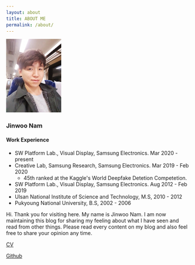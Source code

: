 ```yaml
---
layout: about
title: ABOUT ME
permalink: /about/
---
```


![title](./assets/profile.jpg)



### Jinwoo Nam

#### Work Experience

* SW Platform Lab., Visual Display, Samsung Electronics. Mar 2020 - present
* Creative Lab, Samsung Research, Samsung Electronics. Mar 2019 - Feb 2020
  * 45th ranked at the Kaggle's World Deepfake Detetion Competetion.
* SW Platform Lab., Visual Display, Samsung Electronics. Aug 2012 - Feb 2019
* Ulsan National Institute of Science and Technology, M.S, 2010 - 2012
* Pukyoung National University, B.S, 2002 - 2006 



Hi. Thank you for visiting here. My name is Jinwoo Nam. I am now maintaining this blog for sharing my feeling about what I have seen and read from other things. Please read every content on my blog and also feel free to share your opinion any time. 



[CV](/assets/file/jinwoo-cv.pdf)

[Github](https://github.com/junimnjw)    
